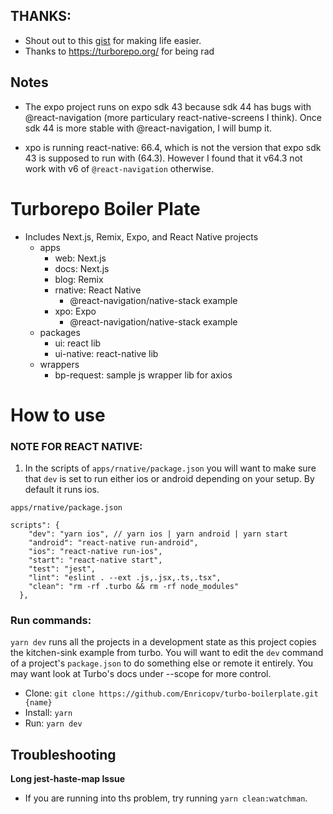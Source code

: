 ## THANKS:
- Shout out to this [gist](https://gist.github.com/sibelius/8ca62bab78ee9644ae5caffb9f1b1ef4) for making life easier.
- Thanks to https://turborepo.org/ for being rad


## Notes
- The expo project runs on expo sdk 43 because sdk 44 has bugs with @react-navigation (more particulary react-native-screens I think). Once sdk 44 is more stable with @react-navigation, I will bump it.

- xpo is running react-native: 66.4, which is not the version that expo sdk 43 is supposed to run with (64.3). However I found that it v64.3 not work with v6 of `@react-navigation` otherwise.


# Turborepo Boiler Plate

- Includes Next.js, Remix, Expo, and React Native projects
  - apps
    - web: Next.js
    - docs: Next.js
    - blog: Remix
    - rnative: React Native
      - @react-navigation/native-stack example
    - xpo: Expo
      - @react-navigation/native-stack example
  - packages
    - ui: react lib
    - ui-native: react-native lib
  - wrappers
    - bp-request: sample js wrapper lib for axios

# How to use

### NOTE FOR REACT NATIVE:

1. In the scripts of `apps/rnative/package.json` you will want to make sure that `dev` is set to run either ios or android depending on your setup. By default it runs
ios.

```
apps/rnative/package.json

scripts": {
    "dev": "yarn ios", // yarn ios | yarn android | yarn start
    "android": "react-native run-android",
    "ios": "react-native run-ios",
    "start": "react-native start",
    "test": "jest",
    "lint": "eslint . --ext .js,.jsx,.ts,.tsx",
    "clean": "rm -rf .turbo && rm -rf node_modules"
  },
```
### Run commands:
`yarn dev` runs all the projects in a development state as this project copies the kitchen-sink example from turbo. You will want to edit the `dev` command of a project's `package.json` to do something else or remote it entirely. You may want look at Turbo's docs under --scope for more control.

- Clone: `git clone https://github.com/Enricopv/turbo-boilerplate.git {name}`
- Install: `yarn`
- Run: `yarn dev`



## Troubleshooting
<b>Long jest-haste-map Issue</b>
- If you are running into ths problem, try running `yarn clean:watchman`.

